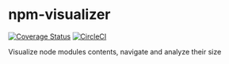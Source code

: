 # npm-visualizer
[![Coverage Status](https://coveralls.io/repos/github/0x100tech/npm-visualizer/badge.svg?branch=master)](https://coveralls.io/github/0x100tech/npm-visualizer?branch=master)
[![CircleCI](https://circleci.com/gh/0x100tech/npm-visualizer.svg?style=svg)](https://circleci.com/gh/0x100tech/npm-visualizer)

Visualize node modules contents, navigate and analyze their size
